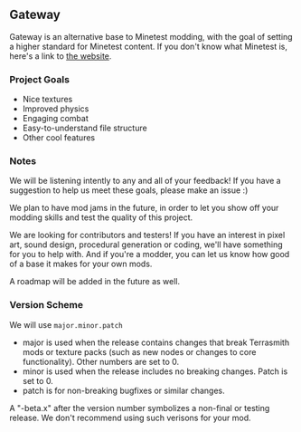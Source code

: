 ## Gateway

Gateway is an alternative base to Minetest modding, with the goal of setting a higher standard for Minetest content.  If you don't know what Minetest is, here's a link to [the website](https://minetest.net).

### Project Goals

- Nice textures
- Improved physics
- Engaging combat
- Easy-to-understand file structure
- Other cool features

### Notes
We will be listening intently to any and all of your feedback!  If you have a suggestion to help us meet these goals, please make an issue :)

We plan to have mod jams in the future, in order to let you show off your modding skills and test the quality of this project.

We are looking for contributors and testers!  If you have an interest in pixel art, sound design, procedural generation or coding, we'll have something for you to help with.  And if you're a modder, you can let us know how good of a base it makes for your own mods.

A roadmap will be added in the future as well.

### Version Scheme

We will use `major.minor.patch`

 - major is used when the release contains changes that break Terrasmith mods or texture packs (such as new nodes or changes to core functionality).  Other numbers are set to 0.
 - minor is used when the release includes no breaking changes.  Patch is set to 0.
 - patch is for non-breaking bugfixes or similar changes.
 
 A "-beta.x" after the version number symbolizes a non-final or testing release.  We don't recommend using such verisons for your mod.
